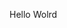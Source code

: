Hello Wolrd

























































































































































































































































































































































































































































































































































































































































































































































































































































































































































































































































































































































































































































































































































































































































































































































































































































































































































































































































































































































































































































































































































































































































































































































































































































































































































































































































































































































































































































































































































































































































































































































































































































































































































































































































































































































































































































































